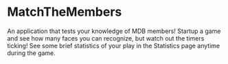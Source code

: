 # MatchTheMembers

An application that tests your knowledge of MDB members! Startup a game and see how many faces you can recognize, but watch out the timers ticking! See some brief statistics of your play in the Statistics page anytime during the game.
